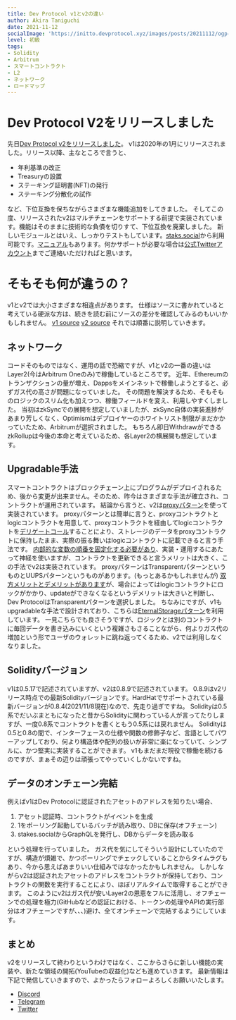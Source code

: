 ```yaml
---
title: Dev Protocol v1とv2の違い
author: Akira Taniguchi
date: 2021-11-12
socialImage: 'https://initto.devprotocol.xyz/images/posts/20211112/ogp--2.png'
level: 初級
tags:
- Solidity
- Arbitrum
- スマートコントラクト
- L2
- ネットワーク
- ロードマップ
---
```


# Dev Protocol V2をリリースしました
先日[Dev Protocol v2をリリースしました](https://twitter.com/devprtcl/status/1455687580326907906?s=20)。
v1は2020年の1月にリリースされました。リリース以降、主なところで言うと、
* 年利基準の改正
* Treasuryの設置
* ステーキング証明書(NFT)の発行
* ステーキング分散化の試作

など、下位互換を保ちながらさまざまな機能追加をしてきました。
そしてこの度、リリースされたv2はマルチチェーンをサポートする前提で実装されています。機能はそのままに技術的な負債を切りすて、下位互換を廃棄しました。
新しいモジュールとはいえ、しっかりテストもしています。[staks.social](https://stakes.social/)から利用可能です。[マニュアル](https://docs.devprotocol.xyz/en/stakes-social/)もあります。何かサポートが必要な場合は[公式Twitterアカウント](https://twitter.com/devprtcl)までご連絡いただければと思います。

# そもそも何が違うの？
v1とv2では大小さまざまな相違点があります。
仕様はソースに書かれていると考えている硬派な方は、続きを読む前にソースの差分を確認してみるのもいいかもしれません。
[v1 source](https://github.com/dev-protocol/protocol)
[v2 source](https://github.com/dev-protocol/protocol-v2)
それでは順番に説明していきます。

## ネットワーク
コードそのものではなく、運用の話で恐縮ですが、v1とv2の一番の違いはLayer2(今はArbitrum Oneのみ)で稼働しているところです。
近年、Ethereumのトランザクションの量が増え、Dappsをメインネットで稼働しようとすると、必ずガス代の高さが問題になっていました。
その問題を解決するため、そもそものロジックのスリム化も加えつつ、稼働フィールドを変え、利用しやすくしました。
当初はzkSyncでの展開を想定していましたが、zkSync自体の実装進捗があまり芳しくなく、Optimismはデプロイヤーのホワイトリスト制限がまだかかっていたため、Arbitrumが選択されました。
もちろん即日WithdrawができるzkRollupは今後の本命と考えているため、各Layer2の横展開も想定しています。

## Upgradable手法
スマートコントラクトはブロックチェーン上にプログラムがデプロイされるため、後から変更が出来ません。そのため、昨今はさまざまな手法が確立され、コントラクトが運用されています。
結論から言うと、v2は[proxyパターン](https://blog.openzeppelin.com/proxy-patterns/)を使って実装されています。
proxyパターンとは簡単に言うと、proxyコントラクトとlogicコントラクトを用意して、proxyコントラクトを経由してlogicコントラクトを[デリゲートコール](https://solidity-by-example.org/delegatecall/)することにより、ストレージのデータをproxyコントラクトに保持したまま、実際の振る舞いはlogicコントラクトに記載できると言う手法です。
[内部的な変数の順番を固定化する必要があり](https://docs.openzeppelin.com/upgrades-plugins/1.x/writing-upgradeable#modifying-your-contracts)、実装・運用するにあたって神経を使いますが、コントラクトを更新できると言うメリットは大きく、この手法でv2は実装されています。
proxyパターンはTransparentパターンというものとUUPSパターンというものがあります。(もっとあるかもしれませんが)
[双方メリットとデメリットがあります](https://docs.openzeppelin.com/contracts/4.x/api/proxy#transparent-vs-uups)が、場合によってはlogicコントラクトにロックがかかり、updateができなくなるというデメリットは大きいと判断し、Dev ProtocolはTransparentパターンを選択しました。
ちなみにですが、v1もupgradableな手法で設計されており、こちらは[EternalStorageパターン](https://fravoll.github.io/solidity-patterns/eternal_storage.html)を利用しています。
一見こちらでも良さそうですが、ロジックとは別のコントラクトに毎回データを書き込みにいくという複雑さもさることながら、何よりガス代の増加という形でユーザのウォレットに跳ね返ってくるため、v2では利用しなくなりました。

## Solidityバージョン
v1は0.5.17で記述されていますが、v2は0.8.9で記述されています。
0.8.9はv2リリース時点での最新Solidityバージョンです。HardHatでサポートされている最新バージョンが0.8.4(2021/11/8現在)なので、先走り過ぎですね。
Solidityは0.5系でだいぶまともになったと昔からSolidityに関わっている人が言ってたりしますが、一度0.8系でコントラクトを書くともう0.5系には戻れません。
Solidityは0.5と0.8の間で、インターフェースの仕様や関数の修飾子など、言語としてパワーアップしており、何より構造体や配列の扱いが非常に楽になっていて、シンプルに、かつ堅実に実装することができます。
v1もまだまだ現役で稼働を続けるのですが、まぁその辺りは頑張ってやっていくしかないですね。

## データのオンチェーン完結
例えばv1はDev Protocolに認証されたアセットのアドレスを知りたい場合、
1. アセット認証時、コントラクトがイベントを生成
2. 1をポーリング起動しているバッチが読み取り、DBに保存(オフチェーン)
3. stakes.socialからGraphQLを発行し、DBからデータを読み取る

という処理を行っていました。
ガス代を気にしてそういう設計にしていたのですが、構造が煩雑で、かつポーリングでチェックしていることからタイムラグもあり、今から思えばあまりいい仕組みではなかったかもしれません。
しかしながらv2は認証されたアセットのアドレスをコントラクトが保持しており、コントラクトの関数を実行することにより、ほぼリアルタイムで取得することができます。
このようにv2はガス代が安いLayer2の恩恵をフルに活用し、オフチェーンでの処理を極力(GitHubなどの認証における、トークンの処理やAPIの実行部分はオフチェーンですが、、、)避け、全てオンチェーンで完結するようにしています。

## まとめ
v2をリリースして終わりというわけではなく、ここからさらに新しい機能の実装や、新たな領域の開拓(YouTubeの収益化)なども進めていきます。
最新情報は下記で発信していきますので、よかったらフォローよろしくお願いいたします。

- [Discord](https://discord.gg/VwJp4KM)
- [Telegram](https://t.me/devprtcl)
- [Twitter](https://twitter.com/devprtcl)
